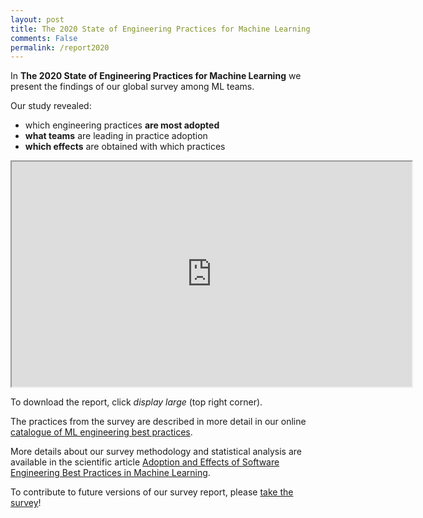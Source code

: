 ```yaml
---
layout: post
title: The 2020 State of Engineering Practices for Machine Learning
comments: False
permalink: /report2020
---
```


In **The 2020 State of Engineering Practices for Machine Learning** we present the findings of our global survey among ML teams.

Our study revealed:

* which engineering practices **are most adopted**
* **what teams** are leading in practice adoption
* **which effects** are obtained with which practices

<iframe src="https://drive.google.com/file/d/1ve71bZhWlXIjdqdn1A_8elzu-OKrwJex/preview" width="640" height="360"></iframe>

To download the report, click *display large* (top right corner).

The practices from the survey are described in more detail in our online <a href="/practices">catalogue of ML engineering best practices</a>.

More details about our survey methodology and statistical analysis are available in the scientific article <a href="https://arxiv.org/abs/2007.14130">Adoption and Effects of Software Engineering Best Practices in Machine Learning</a>.

To contribute to future versions of our survey report, please [take the survey](/survey)!

